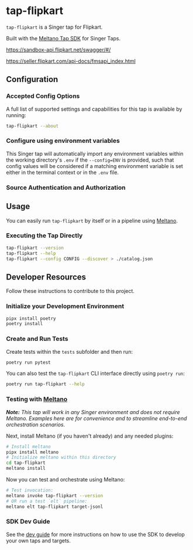 # tap-flipkart

`tap-flipkart` is a Singer tap for Flipkart.

Built with the [Meltano Tap SDK](https://sdk.meltano.com) for Singer Taps.

https://sandbox-api.flipkart.net/swagger/#/

https://seller.flipkart.com/api-docs/fmsapi_index.html
<!--

Developer TODO: Update the below as needed to correctly describe the install procedure. For instance, if you do not have a PyPi repo, or if you want users to directly install from your git repo, you can modify this step as appropriate.

## Installation

Install from PyPi:

```bash
pipx install tap-flipkart
```

Install from GitHub:

```bash
pipx install git+https://github.com/ORG_NAME/tap-flipkart.git@main
```

-->

## Configuration

### Accepted Config Options

<!--
Developer TODO: Provide a list of config options accepted by the tap.

This section can be created by copy-pasting the CLI output from:

```
tap-flipkart --about --format=markdown
```
-->

A full list of supported settings and capabilities for this
tap is available by running:

```bash
tap-flipkart --about
```

### Configure using environment variables

This Singer tap will automatically import any environment variables within the working directory's
`.env` if the `--config=ENV` is provided, such that config values will be considered if a matching
environment variable is set either in the terminal context or in the `.env` file.

### Source Authentication and Authorization

<!--
Developer TODO: If your tap requires special access on the source system, or any special authentication requirements, provide those here.
-->

## Usage

You can easily run `tap-flipkart` by itself or in a pipeline using [Meltano](https://meltano.com/).

### Executing the Tap Directly

```bash
tap-flipkart --version
tap-flipkart --help
tap-flipkart --config CONFIG --discover > ./catalog.json
```

## Developer Resources

Follow these instructions to contribute to this project.

### Initialize your Development Environment

```bash
pipx install poetry
poetry install
```

### Create and Run Tests

Create tests within the `tests` subfolder and
  then run:

```bash
poetry run pytest
```

You can also test the `tap-flipkart` CLI interface directly using `poetry run`:

```bash
poetry run tap-flipkart --help
```

### Testing with [Meltano](https://www.meltano.com)

_**Note:** This tap will work in any Singer environment and does not require Meltano.
Examples here are for convenience and to streamline end-to-end orchestration scenarios._

<!--
Developer TODO:
Your project comes with a custom `meltano.yml` project file already created. Open the `meltano.yml` and follow any "TODO" items listed in
the file.
-->

Next, install Meltano (if you haven't already) and any needed plugins:

```bash
# Install meltano
pipx install meltano
# Initialize meltano within this directory
cd tap-flipkart
meltano install
```

Now you can test and orchestrate using Meltano:

```bash
# Test invocation:
meltano invoke tap-flipkart --version
# OR run a test `elt` pipeline:
meltano elt tap-flipkart target-jsonl
```

### SDK Dev Guide

See the [dev guide](https://sdk.meltano.com/en/latest/dev_guide.html) for more instructions on how to use the SDK to
develop your own taps and targets.
